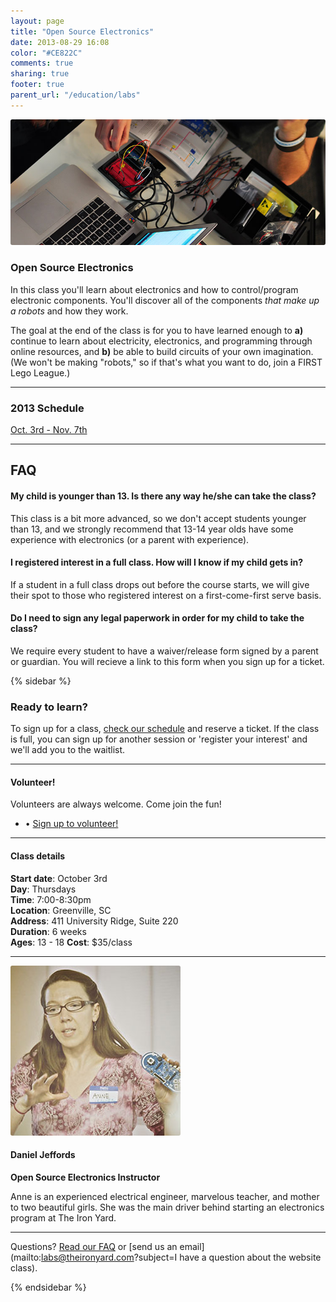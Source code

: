 ```yaml
---
layout: page
title: "Open Source Electronics"
date: 2013-08-29 16:08
color: "#CE822C"
comments: true
sharing: true
footer: true
parent_url: "/education/labs"
---
```


<img src="/images/education/labs/open-source-electronics.jpg" style="border-radius: 3px;">

### Open Source Electronics

In this class you'll learn about electronics and how to control/program electronic components. You'll discover all of the components *that make up a robots* and how they work.

The goal at the end of the class is for you to have learned enough to **a)** continue to learn about electricity, electronics, and programming through online resources, and **b)** be able to build circuits of your own imagination. (We won't be making "robots," so if that's what you want to do, join a FIRST Lego League.)

---
<a id="schedule"></a>
### 2013 Schedule

<a href="https://tito.io/the-iron-yard/greenville-labs-build-a-website-october-2013" class="button"> Oct. 3rd - Nov. 7th</a>  

---
<a id="faq"></a>
## FAQ

#### My child is younger than 13. Is there any way he/she can take the class?

This class is a bit more advanced, so we don't accept students younger than 13, and we strongly recommend that 13-14 year olds have some experience with electronics (or a parent with experience).

#### I registered interest in a full class. How will I know if my child gets in?

If a student in a full class drops out before the course starts, we will give their spot to those who registered interest on a first-come-first serve basis. 

#### Do I need to sign any legal paperwork in order for my child to take the class? 

We require every student to have a waiver/release form signed by a parent or guardian. You will recieve a link to this form when you sign up for a ticket. 

{% sidebar %}

### Ready to learn?

To sign up for a class, [check our schedule](#schedule) and reserve a ticket. If the class is full, you can sign up for another session or 'register your interest' and we'll add you to the waitlist. 

---

#### Volunteer!

Volunteers are always welcome. Come join the fun! 

<ul>
  <li>• <a href="http://eepurl.com/EuVEf"> Sign up to volunteer!</a></li>
</ul>

---
#### Class details

**Start date**: October 3rd  
**Day**: Thursdays  
**Time**: 7:00-8:30pm  
**Location**: Greenville, SC  
**Address**: 411 University Ridge, Suite 220  
**Duration**: 6 weeks  
**Ages**: 13 - 18
**Cost**: $35/class

---

<img src="/images/education/labs/anne-instructor.jpg" style="border-radius: 3px;">

#### Daniel Jeffords

**Open Source Electronics Instructor**

Anne is an experienced electrical engineer, marvelous teacher, and mother to two beautiful girls. She was the main driver behind starting an electronics program at The Iron Yard. 

---

Questions? [Read our FAQ](#faq) or [send us an email](mailto:labs@theironyard.com?subject=I have a question about the website class).

{% endsidebar %}
